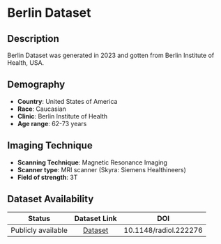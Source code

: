 # **Berlin Dataset**

## **Description**
Berlin Dataset was generated in 2023 and gotten from Berlin Institute of Health, USA.

## **Demography**
+ **Country**: United States of America
+ **Race**: Caucasian
+ **Clinic**: Berlin Institute of Health
+ **Age range**: 62-73 years

## **Imaging Technique**
+ **Scanning Technique**: Magnetic Resonance Imaging
+ **Scanner type**: MRI scanner (Skyra: Siemens Healthineers)
+ **Field of strength**: 3T

## **Dataset Availability**

|**Status**|**Dataset Link**|**DOI**|
|:---:|:---:|:---:|
|Publicly available| [Dataset](https://www.cancerimagingarchive.net/nbia-search/?CollectionCriteria=PROSTATEx)|10.1148/radiol.222276
